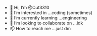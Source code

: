 - 👋 Hi, I’m @Cut3310
- 👀 I’m interested in ...coding (sometimes)
- 🌱 I’m currently learning ...engineering
- 💞️ I’m looking to collaborate on ...idk
- 📫 How to reach me ...just dm

<!---
Cut3310/Cut3310 is a ✨ special ✨ repository because its `README.md` (this file) appears on your GitHub profile.
You can click the Preview link to take a look at your changes.
--->
